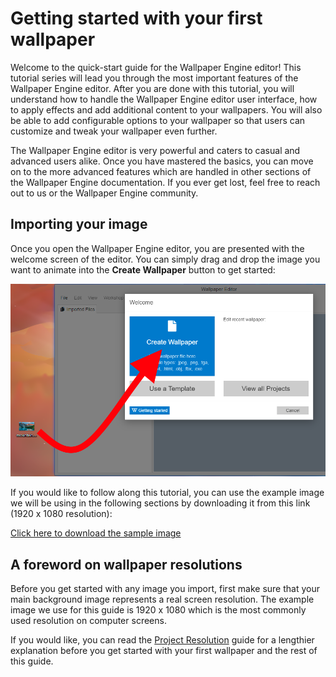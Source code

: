 # Getting started with your first wallpaper

Welcome to the quick-start guide for the Wallpaper Engine editor! This tutorial series will lead you through the most important features of the Wallpaper Engine editor. After you are done with this tutorial, you will understand how to handle the Wallpaper Engine editor user interface, how to apply effects and add additional content to your wallpapers. You will also be able to add configurable options to your wallpaper so that users can customize and tweak your wallpaper even further.

The Wallpaper Engine editor is very powerful and caters to casual and advanced users alike. Once you have mastered the basics, you can move on to the more advanced features which are handled in other sections of the Wallpaper Engine documentation. If you ever get lost, feel free to reach out to us or the Wallpaper Engine community.

## Importing your image

Once you open the Wallpaper Engine editor, you are presented with the welcome screen of the editor. You can simply drag and drop the image you want to animate into the **Create Wallpaper** button to get started:

![Square image compares to 16:9 aspect ratio](./new.png)

If you would like to follow along this tutorial, you can use the example image we will be using in the following sections by downloading it from this link (1920 x 1080 resolution): 

<a href="/wallpaper-engine-docs/img/tutorials/mountain.png" download="mountain.png">Click here to download the sample image</a>

## A foreword on wallpaper resolutions

Before you get started with any image you import, first make sure that your main background image represents a real screen resolution. The example image we use for this guide is 1920 x 1080 which is the most commonly used resolution on computer screens.

If you would like, you can read the [Project Resolution](/wallpaper-engine-docs/scene/performance/resolution) guide for a lengthier explanation before you get started with your first wallpaper and the rest of this guide.